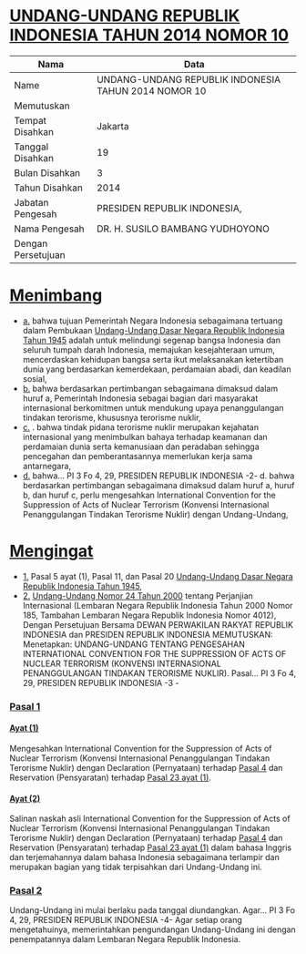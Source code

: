# [UNDANG-UNDANG REPUBLIK INDONESIA TAHUN 2014 NOMOR 10](http://example.org/legal/document/uu/2014/10)

| Nama | Data |
| ------ | ----- |
|Name|UNDANG-UNDANG REPUBLIK INDONESIA TAHUN 2014 NOMOR 10|
|Memutuskan||
|Tempat Disahkan|Jakarta|
|Tanggal Disahkan|19|
|Bulan Disahkan|3|
|Tahun Disahkan|2014|
|Jabatan Pengesah|PRESIDEN REPUBLIK INDONESIA,|
|Nama Pengesah|DR. H. SUSILO BAMBANG YUDHOYONO|
|Dengan Persetujuan||
# [Menimbang](http://example.org/legal/document/uu/2014/10/menimbang)

* [a.](http://example.org/legal/document/uu/2014/10/menimbang/point/a) bahwa tujuan Pemerintah Negara Indonesia sebagaimana tertuang dalam Pembukaan [Undang-Undang Dasar Negara Republik Indonesia Tahun 1945](http://example.org/legal/document/uu) adalah untuk melindungi segenap bangsa Indonesia dan seluruh tumpah darah Indonesia, memajukan kesejahteraan umum, mencerdaskan kehidupan bangsa serta ikut melaksanakan ketertiban dunia yang berdasarkan kemerdekaan, perdamaian abadi, dan keadilan sosial,
* [b.](http://example.org/legal/document/uu/2014/10/menimbang/point/b) bahwa berdasarkan pertimbangan sebagaimana dimaksud dalam huruf a, Pemerintah Indonesia sebagai bagian dari masyarakat internasional berkomitmen untuk mendukung upaya penanggulangan tindakan terorisme, khususnya terorisme nuklir,
* [c.](http://example.org/legal/document/uu/2014/10/menimbang/point/c) . bahwa tindak pidana terorisme nuklir merupakan kejahatan internasional yang menimbulkan bahaya terhadap keamanan dan perdamaian dunia serta kemanusiaan dan peradaban sehingga pencegahan dan pemberantasannya memerlukan kerja sama antarnegara,
* [d.](http://example.org/legal/document/uu/2014/10/menimbang/point/d) bahwa... PI 3 Fo 4, 29, PRESIDEN REPUBLIK INDONESIA -2- d. bahwa berdasarkan pertimbangan sebagaimana dimaksud dalam huruf a, huruf b, dan huruf c, perlu mengesahkan International Convention for the Suppression of Acts of Nuclear Terrorism (Konvensi Internasional Penanggulangan Tindakan Terorisme Nuklir) dengan Undang-Undang,
# [Mengingat](http://example.org/legal/document/uu/2014/10/mengingat)

* [1.](http://example.org/legal/document/uu/2014/10/mengingat/point/0001) Pasal 5 ayat (1), Pasal 11, dan Pasal 20 [Undang-Undang Dasar Negara Republik Indonesia Tahun 1945](http://example.org/legal/document/uu),
* [2.](http://example.org/legal/document/uu/2014/10/mengingat/point/0002) [Undang-Undang Nomor 24 Tahun 2000](http://example.org/legal/document/uu/2000/24) tentang Perjanjian Internasional (Lembaran Negara Republik Indonesia Tahun 2000 Nomor 185, Tambahan Lembaran Negara Republik Indonesia Nomor 4012), Dengan Persetujuan Bersama DEWAN PERWAKILAN RAKYAT REPUBLIK INDONESIA dan PRESIDEN REPUBLIK INDONESIA MEMUTUSKAN: Menetapkan: UNDANG-UNDANG TENTANG PENGESAHAN INTERNATIONAL CONVENTION FOR THE SUPPRESSION OF ACTS OF NUCLEAR TERRORISM (KONVENSI INTERNASIONAL PENANGGULANGAN TINDAKAN TERORISME NUKLIR). Pasal... PI 3 Fo 4, 29, PRESIDEN REPUBLIK INDONESIA -3 -

### [Pasal 1](http://example.org/legal/document/uu/2014/10/pasal/0001)

#### [Ayat (1)](http://example.org/legal/document/uu/2014/10/pasal/0001/version/20140319/ayat/0001)
Mengesahkan International Convention for the Suppression of Acts of Nuclear Terrorism (Konvensi Internasional Penanggulangan Tindakan Terorisme Nuklir) dengan Declaration (Pernyataan) terhadap [Pasal 4](http://example.org/legal/document/uu/2014/10/pasal/0004) dan Reservation (Pensyaratan) terhadap [Pasal 23 ayat (1)](http://example.org/legal/document/uu/2014/10/pasal/0001/version/20140319/ayat/0001).

#### [Ayat (2)](http://example.org/legal/document/uu/2014/10/pasal/0001/version/20140319/ayat/0002)
Salinan naskah asli International Convention for the Suppression of Acts of Nuclear Terrorism (Konvensi Internasional Penanggulangan Tindakan Terorisme Nuklir) dengan Declaration (Pernyataan) terhadap [Pasal 4](http://example.org/legal/document/uu/2014/10/pasal/0004) dan Reservation (Pensyaratan) terhadap [Pasal 23 ayat (1)](http://example.org/legal/document/uu/2014/10/pasal/0001/version/20140319/ayat/0001) dalam bahasa Inggris dan terjemahannya dalam bahasa Indonesia sebagaimana terlampir dan merupakan bagian yang tidak terpisahkan dari Undang-Undang ini.


### [Pasal 2](http://example.org/legal/document/uu/2014/10/pasal/0002)
Undang-Undang ini mulai berlaku pada tanggal diundangkan. Agar... PI 3 Fo 4, 29, PRESIDEN REPUBLIK INDONESIA -4- Agar setiap orang mengetahuinya, memerintahkan pengundangan Undang-Undang ini dengan penempatannya dalam Lembaran Negara Republik Indonesia.

